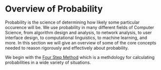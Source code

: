 # Overview of Probability

Probability is the science of determining how likely some particular occurence will be.
We use probability in many different fields of Computer Science, from algorithm design and analysis,
to network analysis, to user interface design, to computational linguistics, to machine learning, and more.
In this section we will give an overview of some of the core concepts needed to reason rigorously and
effectively about probability.

We begin with the [Four Step Method](fourstepmethod.md) which is a methdology for calculating
probabilities in a wide variety of situations.
